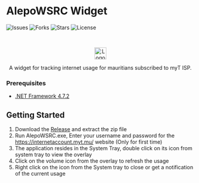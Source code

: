 # AlepoWSRC Widget
![Issues](https://img.shields.io/github/issues/shade-sdev/AlepoWSRC-Widget)
![Forks](https://img.shields.io/github/forks/shade-sdev/AlepoWSRC-Widget)
![Stars](https://img.shields.io/github/stars/shade-sdev/AlepoWSRC-Widget)
![License](https://img.shields.io/github/license/shade-sdev/AlepoWSRC-Widget)



<!-- PROJECT LOGO -->
<br />
<p align="center">
  <a href="https://github.com/shade-sdev/AlepoWSRC-Widget">
    <img src="https://github.com/shade-sdev/AlepoWSRC-Widget/blob/master/Resources/icons8_database_240px.png" alt="Logo" width="32" height="32">
  </a>



  <p align="center">
A widget for tracking internet usage for mauritians subscribed to myT ISP.
    <br />
 
  </p>
</p>

### Prerequisites

* [.NET Framework 4.7.2](https://dotnet.microsoft.com/download/dotnet-framework/net472)


<!-- GETTING STARTED -->
## Getting Started

1. Download the [Release](https://github.com/shade-sdev/AlepoWSRC/files/7094487/AlepoWSRC.zip) and extract the zip file
2. Run AlepoWSRC.exe, Enter your username and password for the https://internetaccount.myt.mu/ website (Only for first time)
3. The application resides in the System Tray, double click on its icon from system tray to view the overlay
4. Click on the volume icon from the overlay to refresh the usage
5. Right click on the icon from the System tray to close or get a notification of the current usage
